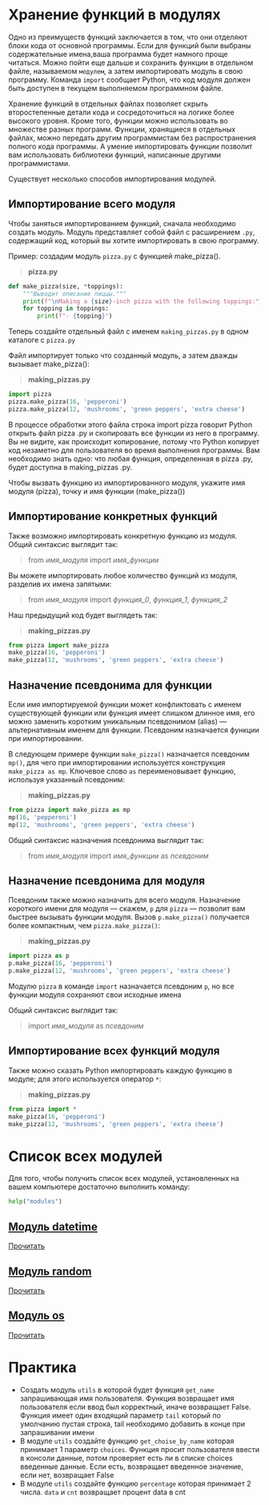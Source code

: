 # Хранение функций в модулях
Одно из преимуществ функций заключается в том, что они отделяют блоки кода от основной программы. Если для функций были выбраны содержательные имена,ваша программа будет намного проще читаться. Можно пойти еще дальше и сохранить функции в отдельном файле, называемом `модулем`, а затем импортировать модуль в свою программу. Команда `import` сообщает Python, что код модуля должен быть доступен в текущем выполняемом программном файле.  

Хранение функций в отдельных файлах позволяет скрыть второстепенные детали кода и сосредоточиться на логике более высокого уровня. Кроме того, функции можно использовать во множестве разных программ. Функции, хранящиеся в отдельных файлах, можно передать другим программистам без распространения полного кода программы. А умение импортировать функции позволит вам использовать библиотеки функций, написанные другими программистами. 

Существует несколько способов импортирования модулей.

## Импортирование всего модуля
Чтобы заняться импортированием функций, сначала необходимо создать модуль. Модуль представляет собой файл с расширением  `.py`, содержащий код, который вы хотите импортировать в свою программу. 

Пример: создадим модуль `pizza.py` с функцией make_pizza(). 

>**pizza.py**
```python
def make_pizza(size, *toppings):    
    """Выводит описание пиццы."""    
    print(f"\nMaking a {size}-inch pizza with the following toppings:")  # \n - перенос на новую строку
    for topping in toppings:
        print(f"- {topping}")
```

Теперь создайте отдельный файл с именем `making_pizzas.py` в одном каталоге с `pizza.py`

 Файл импортирует только что созданный модуль, а затем дважды вызывает make_pizza():

>**making_pizzas.py**
```python
import pizza
pizza.make_pizza(16, 'pepperoni')  
pizza.make_pizza(12, 'mushrooms', 'green peppers', 'extra cheese')
```

В процессе обработки этого файла строка import pizza говорит Python открыть файл pizza .py и скопировать все функции из него в программу. Вы не видите, как происходит копирование, потому что Python копирует код незаметно для пользователя во время выполнения программы. Вам необходимо знать одно: что любая функция, определенная в pizza .py, будет доступна в making_pizzas .py. 

Чтобы вызвать функцию из импортированного модуля, укажите имя модуля (pizza), точку и имя функции (make_pizza())


## Импортирование конкретных функций

Также возможно импортировать конкретную функцию из модуля. Общий синтаксис выглядит так:

>from *имя_модуля* import *имя_функции*

Вы можете импортировать любое количество функций из модуля, разделив их имена запятыми:

>from *имя_модуля* import *функция_0*, *функция_1*, *функция_2*

Наш предыдущий код будет выглядеть так:
>**making_pizzas.py**
```python
from pizza import make_pizza
make_pizza(16, 'pepperoni')  
make_pizza(12, 'mushrooms', 'green peppers', 'extra cheese')
```

## Назначение псевдонима для функции
Если имя импортируемой функции может конфликтовать с именем существующей функции или функция имеет слишком длинное имя, его можно заменить коротким уникальным псевдонимом (alias) — альтернативным именем для функции. Псевдоним назначается функции при импортировании. 

В следующем примере функции `make_pizza()` назначается псевдоним `mp()`, для чего при импортировании используется конструкция `make_pizza as mp`. Ключевое слово `as` переименовывает функцию, используя указанный псевдоним:
>**making_pizzas.py**
```python
from pizza import make_pizza as mp
mp(16, 'pepperoni')  
mp(12, 'mushrooms', 'green peppers', 'extra cheese')
```

Общий синтаксис назначения псевдонима выглядит так:

>from *имя_модуля* import *имя_функции* as *псевдоним*

## Назначение псевдонима для модуля
Псевдоним также можно назначить для всего модуля. Назначение короткого имени для модуля — скажем, `p` для `pizza` — позволит вам быстрее вызывать функции модуля. Вызов `p.make_pizza()` получается более компактным, чем `pizza.make_pizza()`:
>**making_pizzas.py**
```python
import pizza as p
p.make_pizza(16, 'pepperoni')  
p.make_pizza(12, 'mushrooms', 'green peppers', 'extra cheese')
```
Модулю `pizza` в команде `import` назначается псевдоним `p`, но все функции модуля сохраняют свои исходные имена

Общий синтаксис выглядит так:
>import *имя_модуля* as *псевдоним*

## Импортирование всех функций модуля
Также можно сказать Python импортировать каждую функцию в модуле; для этого используется оператор `*`: 
>**making_pizzas.py**
```python
from pizza import *
make_pizza(16, 'pepperoni')  
make_pizza(12, 'mushrooms', 'green peppers', 'extra cheese')
```


# Список всех модулей
Для того, чтобы получить список всех модулей, установленных на вашем компьютере достаточно выполнить команду:
```python
help("modules")
```


## [Модуль datetime](https://docs.python.org/3/library/datetime.html)
[Прочитать](https://pythonworld.ru/moduli/modul-datetime.html)

## [Модуль random](https://docs.python.org/3/library/random.html)
[Прочитать](https://pythonworld.ru/moduli/modul-datetime.html)

## [Модуль os](https://docs.python.org/3/library/os.html)
[Прочитать](https://pythonworld.ru/moduli/modul-os.html)

# Практика
- Создать модуль `utils` в которой будет функция `get_name` запрашивающая имя пользователя. Функция возвращает имя пользователя если ввод был корректный, иначе возвращает False. Функция имеет один входящий параметр `tail` который по умолчанию пустая строка, tail необходимо добавить в конце при запрашивании имени
- В модуле `utils` создайте функцию `get_choise_by_name` которая принимает 1 параметр `choices`. Функция просит пользователя ввести в консоли данные, потом проверяет есть ли в списке choices введенные данные. Если есть, возвращает введенное значение, если нет, возвращает False
- В модуле `utils` создайте функцию `percentage` которая принимает 2 числа. `data` и `cnt` возвращает процент data в cnt
